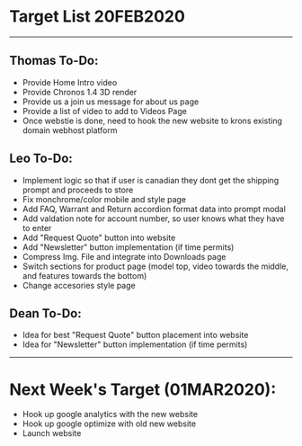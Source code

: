 # Target List 20FEB2020
----

## Thomas To-Do:
- Provide Home Intro video
- Provide Chronos 1.4 3D render
- Provide us a join us message for about us page
- Provide a list of video to add to Videos Page
- Once webstie is done, need to hook the new website to krons existing domain webhost platform


## Leo To-Do:
- Implement logic so that if user is canadian they dont get the shipping prompt and proceeds to store
- Fix monchrome/color mobile and style page
- Add FAQ, Warrant and Return accordion format data into prompt modal
- Add valdation note for account number, so user knows what they have to enter
- Add "Request Quote" button into website
- Add "Newsletter" button implementation (if time permits)
- Compress Img. File and integrate into Downloads page
- Switch sections for product page (model top, video towards the middle, and features towards the bottom)
- Change accesories style page

## Dean To-Do:
- Idea for best "Request Quote" button placement into website
- Idea for "Newsletter" button implementation (if time permits)

----

# Next Week's Target (01MAR2020):
- Hook up google analytics with the new website
- Hook up google optimize with old new website
- Launch website


